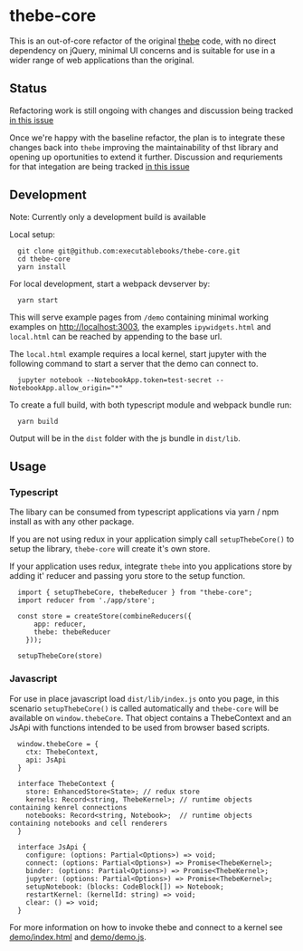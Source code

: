 # thebe-core

This is an out-of-core refactor of the original [thebe](https://github.com/executablebooks/thebe) code, with no direct dependency on jQuery, minimal UI concerns and is suitable for use in a wider range of web applications than the original.

## Status

Refactoring work is still ongoing with changes and discussion being tracked [in this issue](https://github.com/executablebooks/thebe-core/issues/1)

Once we're happy with the baseline refactor, the plan is to integrate these changes back into `thebe` improving the maintainability of thst library and opening up oportunities to extend it further. Discussion and requriements for that integation are being tracked [in this issue](https://github.com/executablebooks/thebe/issues/536)

## Development

Note: Currently only a development build is available

Local setup:

```
  git clone git@github.com:executablebooks/thebe-core.git
  cd thebe-core
  yarn install
```

For local development, start a webpack devserver by:

```
  yarn start
```

This will serve example pages from `/demo` containing minimal working examples on [http://localhost:3003](http://localhost:3003), the examples
`ipywidgets.html` and `local.html` can be reached by appending to the base url.

The `local.html` example requires a local kernel, start jupyter with the following command to start a server that the demo can connect to.

```
  jupyter notebook --NotebookApp.token=test-secret --NotebookApp.allow_origin="*"
```

To create a full build, with both typescript module and webpack bundle run:

```
  yarn build
```

Output will be in the `dist` folder with the js bundle in `dist/lib`.

## Usage

### Typescript

The libary can be consumed from typescript applications via yarn / npm install as with any other package.

If you are not using redux in your application simply call `setupThebeCore()` to setup the library, `thebe-core`
will create it's own store.

If your application uses redux, integrate `thebe` into you applications store by adding it' reducer and passing yoru store to the
setup function.

```
  import { setupThebeCore, thebeReducer } from "thebe-core";
  import reducer from './app/store';

  const store = createStore(combineReducers({
      app: reducer,
      thebe: thebeReducer
    }));

  setupThebeCore(store)
```

### Javascript

For use in place javascript load `dist/lib/index.js` onto you page, in this scenario `setupThebeCore()` is called automatically
and `thebe-core` will be available on `window.thebeCore`. That object contains a ThebeContext and an JsApi with functions intended
to be used from browser based scripts.

```
  window.thebeCore = {
    ctx: ThebeContext,
    api: JsApi
  }

  interface ThebeContext {
    store: EnhancedStore<State>; // redux store
    kernels: Record<string, ThebeKernel>; // runtime objects containing kenrel connections
    notebooks: Record<string, Notebook>;  // runtime objects containing notebooks and cell renderers
  }

  interface JsApi {
    configure: (options: Partial<Options>) => void;
    connect: (options: Partial<Options>) => Promise<ThebeKernel>;
    binder: (options: Partial<Options>) => Promise<ThebeKernel>;
    jupyter: (options: Partial<Options>) => Promise<ThebeKernel>;
    setupNotebook: (blocks: CodeBlock[]) => Notebook;
    restartKernel: (kernelId: string) => void;
    clear: () => void;
  }
```

For more information on how to invoke thebe and connect to a kernel see [demo/index.html](./demo/index.html) and [demo/demo.js](./demo/demo.js).
